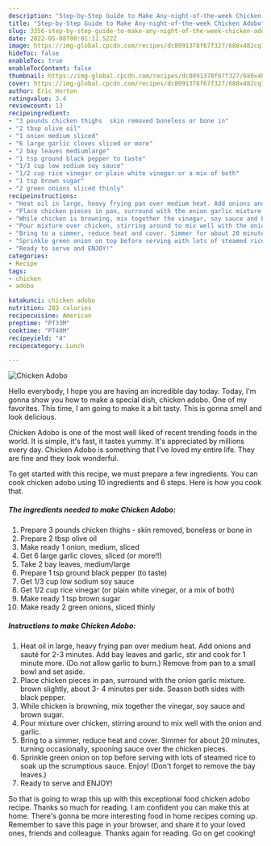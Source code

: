 ```yaml
---
description: "Step-by-Step Guide to Make Any-night-of-the-week Chicken Adobo"
title: "Step-by-Step Guide to Make Any-night-of-the-week Chicken Adobo"
slug: 3356-step-by-step-guide-to-make-any-night-of-the-week-chicken-adobo
date: 2022-05-08T00:01:11.522Z
image: https://img-global.cpcdn.com/recipes/dc8091378f67f327/680x482cq70/chicken-adobo-recipe-main-photo.jpg
hideToc: false
enableToc: true
enableTocContent: false
thumbnail: https://img-global.cpcdn.com/recipes/dc8091378f67f327/680x482cq70/chicken-adobo-recipe-main-photo.jpg
cover: https://img-global.cpcdn.com/recipes/dc8091378f67f327/680x482cq70/chicken-adobo-recipe-main-photo.jpg
author: Eric Horton
ratingvalue: 3.4
reviewcount: 13
recipeingredient:
- "3 pounds chicken thighs  skin removed boneless or bone in"
- "2 tbsp olive oil"
- "1 onion medium sliced"
- "6 large garlic cloves sliced or more"
- "2 bay leaves mediumlarge"
- "1 tsp ground black pepper to taste"
- "1/3 cup low sodium soy sauce"
- "1/2 cup rice vinegar or plain white vinegar or a mix of both"
- "1 tsp brown sugar"
- "2 green onions sliced thinly"
recipeinstructions:
- "Heat oil in large, heavy frying pan over medium heat. Add onions and sauté for 2-3 minutes. Add bay leaves and garlic, stir and cook for 1 minute more. (Do not allow garlic to burn.) Remove from pan to a small bowl and set aside."
- "Place chicken pieces in pan, surround with the onion garlic mixture. brown slightly, about 3- 4 minutes per side. Season both sides with black pepper."
- "While chicken is browning, mix together the vinegar, soy sauce and brown sugar."
- "Pour mixture over chicken, stirring around to mix well with the onion and garlic."
- "Bring to a simmer, reduce heat and cover. Simmer for about 20 minutes, turning occasionally, spooning sauce over the chicken pieces."
- "Sprinkle green onion on top before serving with lots of steamed rice to soak up the scrumptious sauce. Enjoy! (Don&#39;t forget to remove the bay leaves.)"
- "Ready to serve and ENJOY!"
categories:
- Recipe
tags:
- chicken
- adobo

katakunci: chicken adobo 
nutrition: 203 calories
recipecuisine: American
preptime: "PT33M"
cooktime: "PT40M"
recipeyield: "4"
recipecategory: Lunch

---
```



![Chicken Adobo](https://img-global.cpcdn.com/recipes/dc8091378f67f327/680x482cq70/chicken-adobo-recipe-main-photo.jpg)

Hello everybody, I hope you are having an incredible day today. Today, I'm gonna show you how to make a special dish, chicken adobo. One of my favorites. This time, I am going to make it a bit tasty. This is gonna smell and look delicious.



Chicken Adobo is one of the most well liked of recent trending foods in the world. It is simple, it's fast, it tastes yummy. It's appreciated by millions every day. Chicken Adobo is something that I've loved my entire life. They are fine and they look wonderful.


To get started with this recipe, we must prepare a few ingredients. You can cook chicken adobo using 10 ingredients and 6 steps. Here is how you cook that.

<!--inarticleads1-->

##### The ingredients needed to make Chicken Adobo:

1. Prepare 3 pounds chicken thighs - skin removed, boneless or bone in
1. Prepare 2 tbsp olive oil
1. Make ready 1 onion, medium, sliced
1. Get 6 large garlic cloves, sliced (or more!!)
1. Take 2 bay leaves, medium/large
1. Prepare 1 tsp ground black pepper (to taste)
1. Get 1/3 cup low sodium soy sauce
1. Get 1/2 cup rice vinegar (or plain white vinegar, or a mix of both)
1. Make ready 1 tsp brown sugar
1. Make ready 2 green onions, sliced thinly




<!--inarticleads2-->

##### Instructions to make Chicken Adobo:

1. Heat oil in large, heavy frying pan over medium heat. Add onions and sauté for 2-3 minutes. Add bay leaves and garlic, stir and cook for 1 minute more. (Do not allow garlic to burn.) Remove from pan to a small bowl and set aside.
1. Place chicken pieces in pan, surround with the onion garlic mixture. brown slightly, about 3- 4 minutes per side. Season both sides with black pepper.
1. While chicken is browning, mix together the vinegar, soy sauce and brown sugar.
1. Pour mixture over chicken, stirring around to mix well with the onion and garlic.
1. Bring to a simmer, reduce heat and cover. Simmer for about 20 minutes, turning occasionally, spooning sauce over the chicken pieces.
1. Sprinkle green onion on top before serving with lots of steamed rice to soak up the scrumptious sauce. Enjoy! (Don&#39;t forget to remove the bay leaves.)
1. Ready to serve and ENJOY!



So that is going to wrap this up with this exceptional food chicken adobo recipe. Thanks so much for reading. I am confident you can make this at home. There's gonna be more interesting food in home recipes coming up. Remember to save this page in your browser, and share it to your loved ones, friends and colleague. Thanks again for reading. Go on get cooking!
